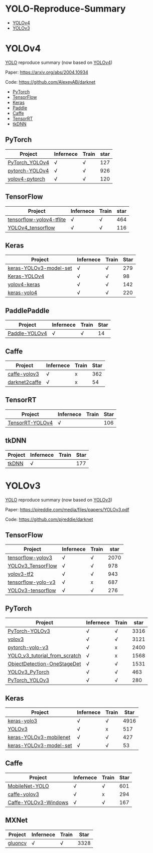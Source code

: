 # YOLO-Reproduce-Summary

- [YOLOv4](#YOLOv4)
- [YOLOv3](#YOLOv3)

<a name="YOLOv4"></a>

# YOLOv4

[YOLO]( https://github.com/AlexeyAB/darknet) reproduce summary (now based on [YOLOv4](https://arxiv.org/abs/2004.10934))

Paper: https://arxiv.org/abs/2004.10934

Code: https://github.com/AlexeyAB/darknet

- [PyTorch](#PyTorch)
- [TensorFlow](#TensorFlow)
- [Keras](#Keras)
- [Paddle](#Paddle)
- [Caffe](#Caffe)
- [TensorRT](#TensorRT)
- [tkDNN](#tkDNN)

<a name="PyTorch"></a>

## PyTorch

| Project                                                      | Infernece | Train | star |
| ------------------------------------------------------------ | --------- | ----- | ---- |
| [PyTorch_YOLOv4](https://github.com/WongKinYiu/PyTorch_YOLOv4) | √         | √     | 127  |
| [pytorch-YOLOv4](https://github.com/Tianxiaomo/pytorch-YOLOv4) | √         | √     | 926  |
| [yolov4-pytorch](https://github.com/bubbliiiing/yolov4-pytorch) | √         | √     | 120  |

<a name="TensorFlow"></a>

## TensorFlow

| Project                                                      | Infernece | Train | star |
| ------------------------------------------------------------ | --------- | ----- | ---- |
| [tensorflow-yolov4-tflite](https://github.com/hunglc007/tensorflow-yolov4-tflite) | √         | √     | 464  |
| [YOLOv4_tensorflow](https://github.com/rrddcc/YOLOv4_tensorflow) | √         | √     | 116  |

<a name="Keras"></a>

## Keras

| Project                                                      | Infernece | Train | Star |
| ------------------------------------------------------------ | --------- | ----- | ---- |
| [keras-YOLOv3-model-set](https://github.com/david8862/keras-YOLOv3-model-set) | √         | √     | 279  |
| [Keras-YOLOv4](https://github.com/miemie2013/Keras-YOLOv4)   | √         | √     | 98   |
| [yolov4-keras](https://github.com/bubbliiiing/yolov4-keras)  | √         | √     | 142  |
| [keras-yolo4](https://github.com/Ma-Dan/keras-yolo4)         | √         | √     | 220  |

<a name="PaddlePaddle"></a>

## PaddlePaddle

| Project                                                      | Infernece | Train | Star |
| ------------------------------------------------------------ | --------- | ----- | ---- |
| [Paddle-YOLOv4](https://github.com/miemie2013/Paddle-YOLOv4) | √         | √     | 14   |

<a name="Caffe"></a>

## Caffe

| Project                                                      | Infernece | Train | Star |
| ------------------------------------------------------------ | --------- | ----- | ---- |
| [caffe-yolov3](https://github.com/ChenYingpeng/caffe-yolov3) | √         | x     | 362  |
| [darknet2caffe](https://github.com/ChenYingpeng/darknet2caffe) | √         | x     | 54   |

<a name="TensorRT"></a>

## TensorRT

| Project                                                      | Infernece | Train | Star |
| ------------------------------------------------------------ | --------- | ----- | ---- |
| [TensorRT-YOLOv4](https://github.com/CaoWGG/TensorRT-YOLOv4) | √         |       | 106  |

<a name="tkDNN"></a>

## tkDNN

| Project                                     | Infernece | Train | Star |
| ------------------------------------------- | --------- | ----- | ---- |
| [tkDNN](https://github.com/ceccocats/tkDNN) | √         |       | 177  |

<a name="YOLOv3"></a>

# YOLOv3

[YOLO](https://github.com/pjreddie/darknet) reproduce summary (now based on [YOLOv3](https://pjreddie.com/media/files/papers/YOLOv3.pdf))

Paper: https://pjreddie.com/media/files/papers/YOLOv3.pdf

Code: https://github.com/pjreddie/darknet

## TensorFlow

| Project                                                      | Infernece | Train | star |
| ------------------------------------------------------------ | --------- | ----- | ---- |
| [tensorflow-yolov3](https://github.com/YunYang1994/tensorflow-yolov3) | √         | √     | 2070 |
| [YOLOv3_TensorFlow](https://github.com/wizyoung/YOLOv3_TensorFlow) | √         | √     | 978  |
| [yolov3-tf2](https://github.com/zzh8829/yolov3-tf2)          | √         | √     | 943  |
| [tensorflow-yolo-v3](https://github.com/mystic123/tensorflow-yolo-v3) | √         | x     | 687  |
| [YOLOv3-tensorflow](https://github.com/maiminh1996/YOLOv3-tensorflow) | √         | √     | 276  |

## PyTorch

| Project                                                      | Infernece | Train | star |
| ------------------------------------------------------------ | --------- | ----- | ---- |
| [PyTorch-YOLOv3](https://github.com/eriklindernoren/PyTorch-YOLOv3) | √         | √     | 3316 |
| [yolov3](https://github.com/ultralytics/yolov3)              | √         | √     | 3121 |
| [pytorch-yolo-v3](https://github.com/ayooshkathuria/pytorch-yolo-v3) | √         | x     | 2400 |
| [YOLO_v3_tutorial_from_scratch](https://github.com/ayooshkathuria/YOLO_v3_tutorial_from_scratch) | √         | x     | 1568 |
| [ObjectDetection-OneStageDet](https://github.com/TencentYoutuResearch/ObjectDetection-OneStageDet/tree/master/yolo) | √         | √     | 1531 |
| [YOLOv3_PyTorch](https://github.com/BobLiu20/YOLOv3_PyTorch) | √         | √     | 463  |
| [PyTorch_YOLOv3](https://github.com/DeNA/PyTorch_YOLOv3)     | √         | √     | 280  |

## Keras

| Project                                                      | Infernece | Train | Star |
| ------------------------------------------------------------ | --------- | ----- | ---- |
| [keras-yolo3](https://github.com/qqwweee/keras-yolo3)        | √         | √     | 4916 |
| [YOLOv3](https://github.com/xiaochus/YOLOv3)                 | √         | x     | 517  |
| [keras-YOLOv3-mobilenet](https://github.com/Adamdad/keras-YOLOv3-mobilenet) | √         | √     | 427  |
| [keras-YOLOv3-model-set](https://github.com/david8862/keras-YOLOv3-model-set) | √         | √     | 53   |

## Caffe

| Project                                                      | Infernece | Train | Star |
| ------------------------------------------------------------ | --------- | ----- | ---- |
| [MobileNet-YOLO](https://github.com/eric612/MobileNet-YOLO)  | √         | √     | 601  |
| [caffe-yolov3](https://github.com/ChenYingpeng/caffe-yolov3) | √         | x     | 294  |
| [Caffe-YOLOv3-Windows](https://github.com/eric612/Caffe-YOLOv3-Windows) | √         | √     | 167  |

## MXNet

| Project                                                      | Infernece | Train | Star |
| ------------------------------------------------------------ | --------- | ----- | ---- |
| [gluoncv](https://github.com/dmlc/gluon-cv/tree/master/gluoncv/model_zoo/yolo) | √         | √     | 3328 |
